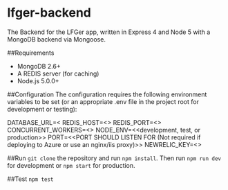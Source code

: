 # lfger-backend
The Backend for the LFGer app, written in Express 4 and Node 5 with a MongoDB backend via Mongoose.

##Requirements
* MongoDB 2.6+
* A REDIS server (for caching)
* Node.js 5.0.0+

##Configuration
The configuration requires the following environment variables to be set (or an appropriate .env file in the project root for development or testing):

DATABASE_URL=<<Mongo db address>
REDIS_HOST=<<Redis server address>>
REDIS_PORT=<<Redis server port>>
CONCURRENT_WORKERS=<<how many simultaneous worker processes to run. Best to set to the number of cores in the CPU>>
NODE_ENV=<<development, test, or production>>
PORT=<<PORT SHOULD LISTEN FOR (Not required if deploying to Azure or use an nginx/iis proxy)>>
NEWRELIC_KEY=<<KEY FOR THE NEW RELIC APM>>

##Run
`git clone` the repository and run `npm install`. Then run `npm run dev` for development or `npm start` for production.

##Test
`npm test`
